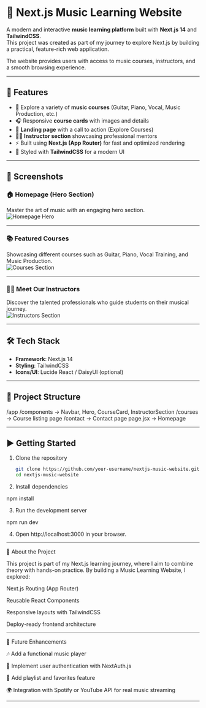 # 🎵 Next.js Music Learning Website  

A modern and interactive **music learning platform** built with **Next.js 14** and **TailwindCSS**.  
This project was created as part of my journey to explore Next.js by building a practical, feature-rich web application.  

The website provides users with access to music courses, instructors, and a smooth browsing experience.  

---

## 🚀 Features
- 🎸 Explore a variety of **music courses** (Guitar, Piano, Vocal, Music Production, etc.)  
- 🎧 Responsive **course cards** with images and details  
- 🎼 **Landing page** with a call to action (Explore Courses)  
- 👨‍🏫 **Instructor section** showcasing professional mentors  
- ⚡ Built using **Next.js (App Router)** for fast and optimized rendering  
- 🎨 Styled with **TailwindCSS** for a modern UI  

---

## 📸 Screenshots  

### 🏠 Homepage (Hero Section)  
Master the art of music with an engaging hero section.  
![Homepage Hero](./screenshots/homepage.png)  

---

### 📚 Featured Courses  
Showcasing different courses such as Guitar, Piano, Vocal Training, and Music Production.  
![Courses Section](./screenshots/courses.png)  

---

### 👨‍🏫 Meet Our Instructors  
Discover the talented professionals who guide students on their musical journey.  
![Instructors Section](./screenshots/instructors.png)  

---

## 🛠️ Tech Stack
- **Framework**: Next.js 14  
- **Styling**: TailwindCSS  
- **Icons/UI**: Lucide React / DaisyUI (optional)  

---

## 📂 Project Structure

/app /components   → Navbar, Hero, CourseCard, InstructorSection /courses      → Course listing page /contact      → Contact page page.jsx      → Homepage

---

## ▶️ Getting Started

1. Clone the repository  
   ```bash
   git clone https://github.com/your-username/nextjs-music-website.git
   cd nextjs-music-website

2. Install dependencies

npm install


3. Run the development server

npm run dev


4. Open http://localhost:3000 in your browser.




---

🌟 About the Project

This project is part of my Next.js learning journey, where I aim to combine theory with hands-on practice.
By building a Music Learning Website, I explored:

Next.js Routing (App Router)

Reusable React Components

Responsive layouts with TailwindCSS

Deploy-ready frontend architecture



---

📌 Future Enhancements

🎶 Add a functional music player

🔐 Implement user authentication with NextAuth.js

📃 Add playlist and favorites feature

🌍 Integration with Spotify or YouTube API for real music streaming



---
